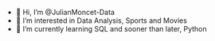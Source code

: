 - 👋 Hi, I’m @JulianMoncet-Data
- 👀 I’m interested in Data Analysis, Sports and Movies
- 🌱 I’m currently learning SQL and sooner than later, Python

<!---
JulianMoncet-Data/JulianMoncet-Data is a ✨ special ✨ repository because its `README.md` (this file) appears on your GitHub profile.
You can click the Preview link to take a look at your changes.
--->
